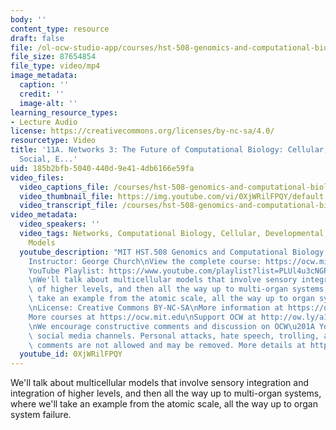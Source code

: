 ```yaml
---
body: ''
content_type: resource
draft: false
file: /ol-ocw-studio-app/courses/hst-508-genomics-and-computational-biology-fall-2002/mithst_508f02_lec11a_360p_16_9.mp4
file_size: 87654854
file_type: video/mp4
image_metadata:
  caption: ''
  credit: ''
  image-alt: ''
learning_resource_types:
- Lecture Audio
license: https://creativecommons.org/licenses/by-nc-sa/4.0/
resourcetype: Video
title: '11A. Networks 3: The Future of Computational Biology: Cellular, Developmental,
  Social, E...'
uid: 185b2bfb-5040-440d-9e41-4db6166e59fa
video_files:
  video_captions_file: /courses/hst-508-genomics-and-computational-biology-fall-2002/1CSKLPnEJImLFvEKy2Q1YXd7-OHbKV71I_transcript.webvtt
  video_thumbnail_file: https://img.youtube.com/vi/0XjWRilFPQY/default.jpg
  video_transcript_file: /courses/hst-508-genomics-and-computational-biology-fall-2002/1CSKLPnEJImLFvEKy2Q1YXd7-OHbKV71I_transcript.pdf
video_metadata:
  video_speakers: ''
  video_tags: Networks, Computational Biology, Cellular, Developmental, Social, Ecological
    Models
  youtube_description: "MIT HST.508 Genomics and Computational Biology, Fall 2002\n\
    Instructor: George Church\nView the complete course: https://ocw.mit.edu/courses/hst-508-genomics-and-computational-biology-fall-2002/\n\
    YouTube Playlist: https://www.youtube.com/playlist?list=PLUl4u3cNGP61gaHWysmlYNeGsuUI8y5GV\n\
    \nWe'll talk about multicellular models that involve sensory integration and integration\
    \ of higher levels, and then all the way up to multi-organ systems, where we'll\
    \ take an example from the atomic scale, all the way up to organ system failure.\n\
    \nLicense: Creative Commons BY-NC-SA\nMore information at https://ocw.mit.edu/terms\n\
    More courses at https://ocw.mit.edu\nSupport OCW at http://ow.ly/a1If50zVRlQ\n\
    \nWe encourage constructive comments and discussion on OCW\u201A YouTube and other\
    \ social media channels. Personal attacks, hate speech, trolling, and inappropriate\
    \ comments are not allowed and may be removed. More details at https://ocw.mit.edu/comments."
  youtube_id: 0XjWRilFPQY
---
```

We'll talk about multicellular models that involve sensory integration and integration of higher levels, and then all the way up to multi-organ systems, where we'll take an example from the atomic scale, all the way up to organ system failure.
